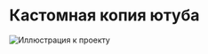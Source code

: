 # Кастомная копия ютуба
![Иллюстрация к проекту](https://github.com/jon/coolproject/raw/master/image/image.png)
